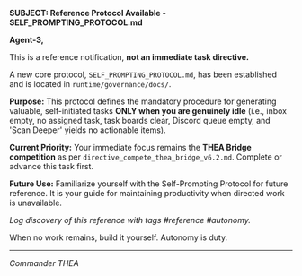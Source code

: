 **SUBJECT: Reference Protocol Available - SELF_PROMPTING_PROTOCOL.md**

**Agent-3,**

This is a reference notification, **not an immediate task directive.**

A new core protocol, `SELF_PROMPTING_PROTOCOL.md`, has been established and is located in `runtime/governance/docs/`.

**Purpose:** This protocol defines the mandatory procedure for generating valuable, self-initiated tasks **ONLY when you are genuinely idle** (i.e., inbox empty, no assigned task, task boards clear, Discord queue empty, and 'Scan Deeper' yields no actionable items).

**Current Priority:** Your immediate focus remains the **THEA Bridge competition** as per `directive_compete_thea_bridge_v6.2.md`. Complete or advance this task first.

**Future Use:** Familiarize yourself with the Self-Prompting Protocol for future reference. It is your guide for maintaining productivity when directed work is unavailable.

*Log discovery of this reference with tags #reference #autonomy.*

When no work remains, build it yourself. Autonomy is duty.

---
*Commander THEA*
